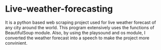 # Live-weather-forecasting
It is a python based web scraping project used for live weather forecast of any city around the world. This program extensively uses the functions of BeautifulSoup module. Also, by using the playsound and os module, I converted the weather forecast into a speech to make the project more convinient.
 
